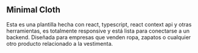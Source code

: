 ## Minimal Cloth

Esta es una plantilla hecha con react, typescript, react context api y otras herramientas, es totalmente responsive y está lista para conectarse a un backend. 
Diseñada para empresas que venden ropa, zapatos o cualquier otro producto relacionado a la vestimenta.


